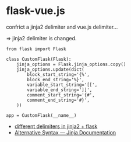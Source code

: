 # flask-vue.js

confrict a jinja2 delimiter and vue.js delimiter...

=> jinja2 delimiter is changed.

	from flask import Flask
	 
	class CustomFlask(Flask):
		jinja_options = Flask.jinja_options.copy()
		jinja_options.update(dict(
			block_start_string='{%',
			block_end_string='%}',
			variable_start_string='[[',
			variable_end_string=']]',
			comment_start_string='{#',
			comment_end_string='#}',
		))
	 
	app = CustomFlask(__name__)

* [different delimiters in jinja2 + flask](https://gist.github.com/lost-theory/3925738 "different delimiters in jinja2 + flask")
* [Alternative Syntax — Jinja Documentation](http://modular.math.washington.edu/home/wstein/www/home/bjarke/sage-4.4.4/local/LIB/python/site-packages/Jinja-1.2-py2.6-linux-x86_64.egg/docs/html/altsyntax.html "Alternative Syntax — Jinja Documentation")
